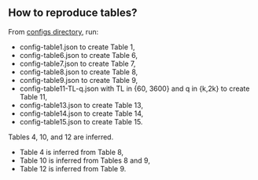 ## How to reproduce tables?

From [configs directory](https://github.com/hamidrezavalidi/Political-Districting-to-Minimize-Cut-Edges/tree/master/configs), run: 

* config-table1.json to create Table 1,
* config-table6.json to create Table 6,
* config-table7.json to create Table 7,
* config-table8.json to create Table 8,
* config-table9.json to create Table 9,
* config-table11-TL-q.json with TL in {60, 3600} and q in {k,2k} to create Table 11,
* config-table13.json to create Table 13,
* config-table14.json to create Table 14, 
* config-table15.json to create Table 15.

Tables 4, 10, and 12 are inferred.

* Table 4 is inferred from Table 8,
* Table 10 is inferred from Tables 8 and 9,
* Table 12 is inferred from Table 9.

